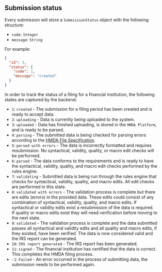 ## Submission status

Every submission will store a `SubmissionStatus` object with the following structure:

* `code`: `Integer`
* `message`: `String`

For example:

```json
{
  "id": 3,
  "status": {
    "code": 1,
    "message": "created"
  }
}
```

In order to track the status of a filing for a financial institution, the following states are captured by the backend:

* `1`: `created` - The submission for a filing period has been created and is ready to accept data.
* `2`: `uploading` - Data is currently being uploaded to the system.
* `3`: `uploaded` - Data has finished uploading, is stored in the `HMDA Platform`, and is ready to be parsed.
* `4`: `parsing` - The submitted data is being checked for parsing errors according to the [HMDA File Specification](2017_File_Spec_LAR.csv).
* `5`: `parsed with errors` - The data is incorrectly formatted and requires resubmission. No syntactical, validity, quality, or macro edit checks will be performed.
* `6`: `parsed` - The data conforms to the requirements and is ready to have the syntactical, validity, quality, and macro edit checks performed by the rules engine.
* `7`: `validating` - Submitted data is being run through the rules engine that checks for syntactical, validity, quality, and macro edits. All edit checks are performed in this state.
* `8`: `validated with errors` - The validation process is complete but there are edits (errors) in the provided data. These edits could consist of any combination of syntactical, validity, quality, and macro edits. If syntactical or validity edits exist a resubmission of the data is required. If quality or macro edits exist they will need verification before moving to the next state.
* `9`: `validated` - The validation process is complete and the data submitted passes all syntactical and validity edits and all quality and macro edits, if they existed, have been verified. The data is now considered valid and the IRS report can be generated.
* `10`: `IRS report generated` - The IRS report has been generated.
* `11`: `signed` - The financial institution has certified that the data is correct. This completes the HMDA filing process.
* `-1`: `Failed` - An error occurred in the process of submitting data, the submission needs to be performed again.
